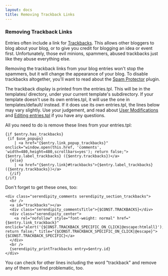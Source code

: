 ```yaml
---
layout: docs
title: Removing Trackback Links
---
```


### Removing Trackback Links

Entries often include a link for [Trackbacks](glossary.html). This allows other bloggers to blog about your blog, or to give you credit for blogging an idea or event first. Unfortunately, those evil minions, spammers, abused trackbacks just like they abuse everything else.

Removing the trackback links from your blog entries won't stop the spammers, but it will change the appearance of your blog. To disable trackbacks altogether, you'll want to read about the [Spam Protector](spam-protector.html) plugin.

The trackback display is printed from the entries.tpl. This will be in the templates/ directory, under your current template's subdirectory. If your template doesn't use its own entries.tpl, it will use the one in templates/default/ instead. If it does use its own entries.tpl, the lines below may vary slightly. Use your judgement, and read about [User Modifications](user-modifications.html) and [Editing entries.tpl](http://www.s9y.org/121.html) if you have any questions.

All you need to do is remove these lines from your entries.tpl:

```
{if $entry.has_trackbacks}
 {if $use_popups}
    | <a href="{$entry.link_popup_trackbacks}" onclick="window.open(this.href, 'comments', 'width=480,height=480,scrollbars=yes'); return false;">{$entry.label_trackbacks} ({$entry.trackbacks})</a>
  {else}
    | <a href="{$entry.link}#trackbacks">{$entry.label_trackbacks} ({$entry.trackbacks})</a>
  {/if}
{/if}
```

Don't forget to get these ones, too:

```
<div class="serendipity_comments serendipity_section_trackbacks">
  <br />
  <a id="trackbacks"></a>
  <div class="serendipity_commentsTitle">{$CONST.TRACKBACKS}</div>
  <div class="serendipity_center">
    <a rel="nofollow" style="font-weight: normal" href="{$entry.link_trackback}" onclick="alert('{$CONST.TRACKBACK_SPECIFIC_ON_CLICK|@escape:htmlall}'); return false;" title="{$CONST.TRACKBACK_SPECIFIC_ON_CLICK|@escape}">{$CONST.TRACKBACK_SPECIFIC}</a>
  </div>
  <br />
  {serendipity_printTrackbacks entry=$entry.id}
</div>
```

You can check for other lines including the word "trackback" and remove any of them you find problematic, too.
